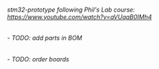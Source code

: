 ###### stm32-prototype following Phil's Lab course: https://www.youtube.com/watch?v=aVUqaB0IMh4

###### - TODO: add parts in BOM
###### - TODO: order boards
